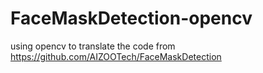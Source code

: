 # FaceMaskDetection-opencv
using opencv to translate the code from https://github.com/AIZOOTech/FaceMaskDetection
